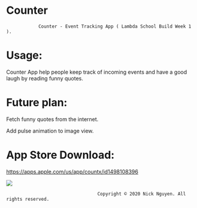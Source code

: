 # Counter

                Counter - Event Tracking App ( Lambda School Build Week 1 ).
# Usage:
Counter App help people keep track of incoming events and have a good laugh by reading funny quotes.

# Future plan: 
Fetch funny quotes from the internet.

Add pulse animation to image view.

# App Store Download: 
https://apps.apple.com/us/app/countx/id1498108396


 ![](counterapp.gif)










                                      Copyright © 2020 Nick Nguyen. All rights reserved.

